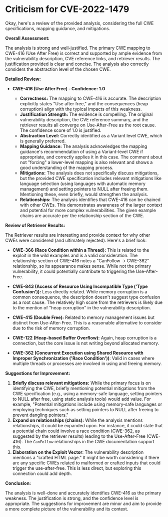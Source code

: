 # Criticism for CVE-2022-1479

Okay, here's a review of the provided analysis, considering the full CWE specifications, mapping guidance, and mitigations.

**Overall Assessment:**

The analysis is strong and well-justified. The primary CWE mapping to CWE-416 (Use After Free) is correct and supported by ample evidence from the vulnerability description, CVE reference links, and retriever results. The justification provided is clear and concise. The analysis also correctly considers the abstraction level of the chosen CWE.

**Detailed Review:**

*   **CWE-416 (Use After Free) - Confidence: 1.0**

    *   **Correctness:** The mapping to CWE-416 is accurate. The description explicitly states "Use after free," and the consequences (heap corruption) align with the typical impacts of this weakness.
    *   **Justification Strength:** The evidence is compelling. The original vulnerability description, the CVE reference summary, and the retriever results all converge on Use-After-Free as the root cause. The confidence score of 1.0 is justified.
    *   **Abstraction Level:** Correctly identified as a Variant level CWE, which is generally preferred.
    *   **Mapping Guidance:** The analysis acknowledges the mapping guidance's recommendation of using a Variant-level CWE if appropriate, and correctly applies it in this case.  The comment about not "forcing" a lower-level mapping is also relevant and shows a good understanding of the mapping process.
    *   **Mitigations:** The analysis does not specifically discuss mitigations, but the provided CWE specification includes relevant mitigations like language selection (using languages with automatic memory management) and setting pointers to NULL after freeing them.  Mentioning these, even briefly, would strengthen the analysis.
    *   **Relationships:** The analysis identifies that CWE-416 can be chained with other CWEs. This demonstrates awareness of the larger context and potential for more complex vulnerabilities. The given example chains are accurate per the relationship section of the CWE.

**Review of Retriever Results:**

The Retriever results are interesting and provide context for why other CWEs were considered (and ultimately rejected). Here's a brief look:

*   **CWE-366 (Race Condition within a Thread):**  This is related to the exploit in the wild examples and is a valid consideration. The relationship section of CWE-416 notes a "CanFollow -> CWE-362" relationship, so its appearance makes sense. While not the primary vulnerability, it could potentially contribute to triggering the Use-After-Free.

*   **CWE-843 (Access of Resource Using Incompatible Type ('Type Confusion')):**  Less directly related. While memory corruption is a common consequence, the description doesn't suggest type confusion as a root cause.  The relatively high score from the retrievers is likely due to the mention of "heap corruption" in the vulnerability description.

*   **CWE-415 (Double Free):**  Related to memory management issues but distinct from Use-After-Free. This is a reasonable alternative to consider due to the risk of memory corruption.

*   **CWE-122 (Heap-based Buffer Overflow):**  Again, heap corruption is a connection, but the core issue is not writing beyond allocated memory.

*   **CWE-362 (Concurrent Execution using Shared Resource with Improper Synchronization ('Race Condition'))**: Valid in cases where multiple threads or processes are involved in using and freeing memory.

**Suggestions for Improvement:**

1.  **Briefly discuss relevant mitigations:**  While the primary focus is on identifying the CWE, briefly mentioning potential mitigations from the CWE specification (e.g., using a memory-safe language, setting pointers to NULL after free, using static analysis tools) would add value. For example, "Potential mitigations include using memory-safe languages or employing techniques such as setting pointers to NULL after freeing to prevent dangling pointers."
2.  **Expand on relationships (chains):** While the analysis mentions relationships, it could be expanded upon. For instance, it could state that a potential chain could involve a race condition (CWE-362, as suggested by the retriever results) leading to the Use-After-Free (CWE-416).  The `CanFollow` relationships in the CWE documentation support this.
3. **Elaboration on the Exploit Vector**: The vulnerability description mentions a "crafted HTML page." It might be worth considering if there are any specific CWEs related to malformed or crafted inputs that could trigger the use-after-free. This is less direct, but exploring this connection could add depth.

**Conclusion:**

The analysis is well-done and accurately identifies CWE-416 as the primary weakness. The justification is strong, and the confidence level is appropriate. The suggestions for improvement are minor and aim to provide a more complete picture of the vulnerability and its context.